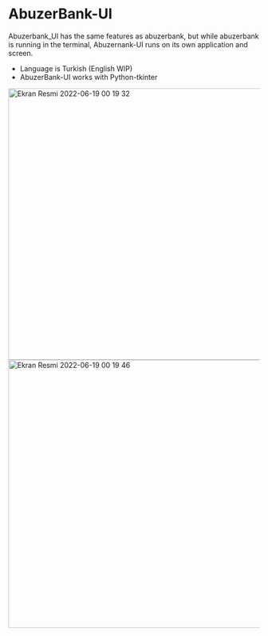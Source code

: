 
# AbuzerBank-UI
Abuzerbank_UI has the same features as abuzerbank, but while abuzerbank is running in the terminal, Abuzernank-UI runs on its own application and screen.
- Language is Turkish (English WIP)
- AbuzerBank-UI works with Python-tkinter
<img width="543" alt="Ekran Resmi 2022-06-19 00 19 32" src="https://user-images.githubusercontent.com/84154488/174457368-82923e8f-483b-4985-bc39-62b341504ec8.png">


<img width="536" alt="Ekran Resmi 2022-06-19 00 19 46" src="https://user-images.githubusercontent.com/84154488/174457367-da94960e-a81c-4c19-a7ea-6f88c7ca3ec8.png">
